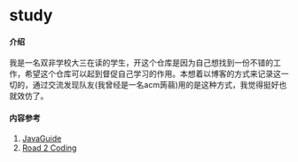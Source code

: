 # study

#### 介绍

我是一名双非学校大三在读的学生，开这个仓库是因为自己想找到一份不错的工作，希望这个仓库可以起到督促自己学习的作用。本想着以博客的方式来记录这一切的，通过交流发现队友(我曾经是一名acm蒟蒻)用的是这种方式，我觉得挺好也就效仿了。


#### 内容参考

1.  [JavaGuide](https://javaguide.cn/home/)
2.  [Road 2 Coding](https://www.r2coding.com/#/)
